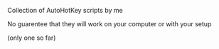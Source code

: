 Collection of AutoHotKey scripts by me

No guarentee that they will work on your computer or with your setup

(only one so far)
